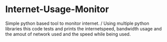 # Internet-Usage-Monitor
Simple python based tool  to monitor internet. /
Using multiple python libraries this code tests and prints the internetspeed, bandwidth usage and the amout of network used and the speed while being used.
